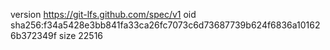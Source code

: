 version https://git-lfs.github.com/spec/v1
oid sha256:f34a5428e3bb841fa33ca26fc7073c6d73687739b624f6836a101626b372349f
size 22516
